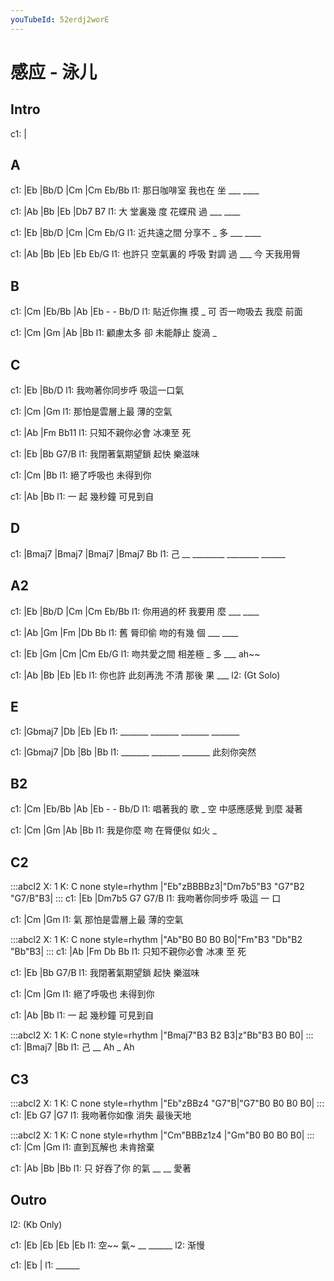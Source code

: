 ```yaml
---
youTubeId: 52erdj2worE
---
```


# 感应 - 泳儿

## Intro

c1: |

## A

c1: |Eb        |Bb/D   |Cm    |Cm  Eb/Bb
l1:  那日咖啡室  我也在 坐 ___ ____

c1:   |Ab    |Bb       |Eb    |Db7 B7
l1: 大 堂裏幾 度 花蝶飛 過 ___ ____

c1: |Eb        |Bb/D     |Cm    |Cm  Eb/G
l1:  近共遠之間  分享不 _ 多 ___ ____

c1:       |Ab      |Bb        |Eb    |Eb   Eb/G
l1: 也許只 空氣裏的 呼吸  對調 過 ___   今 天我用脣

## B

c1: |Cm      |Eb/Bb    |Ab        |Eb  - - Bb/D
l1:  貼近你撫 摸   _ 可 否一吻吸去 我麼    前面

c1: |Cm         |Gm      |Ab       |Bb
l1:  顧慮太多 卻 未能靜止    旋渦 _

## C

c1: |Eb             |Bb/D
l1:   我吻著你同步呼 吸這一口氣

c1: |Cm             |Gm
l1:   那怕是雲層上最 薄的空氣

c1: |Ab             |Fm    Bb11
l1:   只知不親你必會 冰凍至   死

c1: |Eb             |Bb   G7/B
l1:   我閉著氣期望鎖 起快 樂滋味

c1: |Cm          |Bb
l1:    絕了呼吸也 未得到你

c1:   |Ab        |Bb
l1: 一  起  幾秒鐘 可見到自

## D

c1: |Bmaj7 |Bmaj7   |Bmaj7   |Bmaj7 Bb
l1:  己  __ ________ ________ ______

## A2

c1: |Eb        |Bb/D   |Cm    |Cm  Eb/Bb
l1:  你用過的杯  我要用 麼 ___ ____

c1:   |Ab    |Gm       |Fm    |Db  Bb
l1: 舊 脣印偷 吻的有幾  個 ___ ____

c1: |Eb        |Gm       |Cm    |Cm  Eb/G
l1:  吻共愛之間  相差極 _ 多 ___ ah~~

c1:       |Ab      |Bb        |Eb    |Eb
l1: 你也許 此刻再洗 不清  那後 果 ___
l2:                                   (Gt Solo)
## E

c1: |Gbmaj7 |Db     |Eb     |Eb
l1:  _______ _______ _______ _______

c1: |Gbmaj7 |Db     |Bb     |Bb
l1:  _______ _______ _______   此刻你突然


## B2

c1: |Cm      |Eb/Bb    |Ab        |Eb  - - Bb/D
l1:  唱著我的 歌   _ 空 中感應感覺 到麼    凝著

c1: |Cm         |Gm      |Ab       |Bb
l1:  我是你麼 吻 在脣便似    如火 _

## C2

:::abcl2
X: 1
K: C none style=rhythm
|"Eb"zBBBBz3|"Dm7b5"B3 "G7"B2 "G7/B"B3|
:::
c1: |Eb             |Dm7b5 G7 G7/B
l1:   我吻著你同步呼 吸這  一 口

c1: |Cm               |Gm
l1:  氣 那怕是雲層上最 薄的空氣


:::abcl2
X: 1
K: C none style=rhythm
|"Ab"B0 B0 B0 B0|"Fm"B3 "Db"B2 "Bb"B3|
:::
c1: |Ab             |Fm   Db   Bb
l1:   只知不親你必會 冰凍 至   死

c1: |Eb             |Bb   G7/B
l1:   我閉著氣期望鎖 起快 樂滋味

c1: |Cm          |Gm
l1:    絕了呼吸也 未得到你

c1:   |Ab        |Bb
l1: 一  起  幾秒鐘 可見到自

:::abcl2
X: 1
K: C none style=rhythm
|"Bmaj7"B3 B2 B3|z"Bb"B3 B0 B0|
:::
c1: |Bmaj7       |Bb
l1:  己   __ Ah _ Ah

## C3

:::abcl2
X: 1
K: C none style=rhythm
|"Eb"zBBz4 "G7"B|"G7"B0 B0 B0 B0|
:::
c1: |Eb            G7  |G7
l1:   我吻著你如像 消失 最後天地

:::abcl2
X: 1
K: C none style=rhythm
|"Cm"BBBz1z4 |"Gm"B0 B0 B0 B0|
:::
c1: |Cm        |Gm
l1:  直到瓦解也 未肯捨棄

c1:   |Ab      |Bb     |Bb
l1: 只 好吞了你 的氣 __   __ 愛著

## Outro

l2: (Kb Only)

c1: |Eb    |Eb    |Eb    |Eb
l1:    空~~ 氣~ __ ______
l2:                渐慢

c1: |Eb    |
l1:  ______
